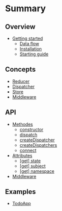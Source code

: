 # Summary

## Overview

* [Getting started](README.md)
  * [Data flow](README.md#data-flow)
  * [Installation](README.md#install)
  * [Starting guide](README.md#start)

## Concepts

* [Reducer](concepts/reducer.md)
* [Dispatcher](concepts/actiondispatcher.md)
* [Store](concepts/store.md)
* [Middleware](concepts/middlewares.md)

## API

* [Methodes](methods.md)
  * [constructor](methods.md#constructor)
  * [dispatch](methods.md#dispatch)
  * [createDispatcher](methods.md#createDispatcher)
  * [createDispatchers](methods.md#createDispatchers)
  * [connect](methods.md#connect)
* [Attributes](attributes.md)
  * [\[get\] state](attributes/read-only-state.md)
  * [\[get\] subject](attributes/get-subject.md)
  * [\[get\] namespace](attributes/get-namespace.md)
* [Middleware](concepts/middlewares.md)

## Examples

* [TodoApp](https://github.com/zazapeta/rx-react-store/tree/master/rx-react-store-example-todo)

